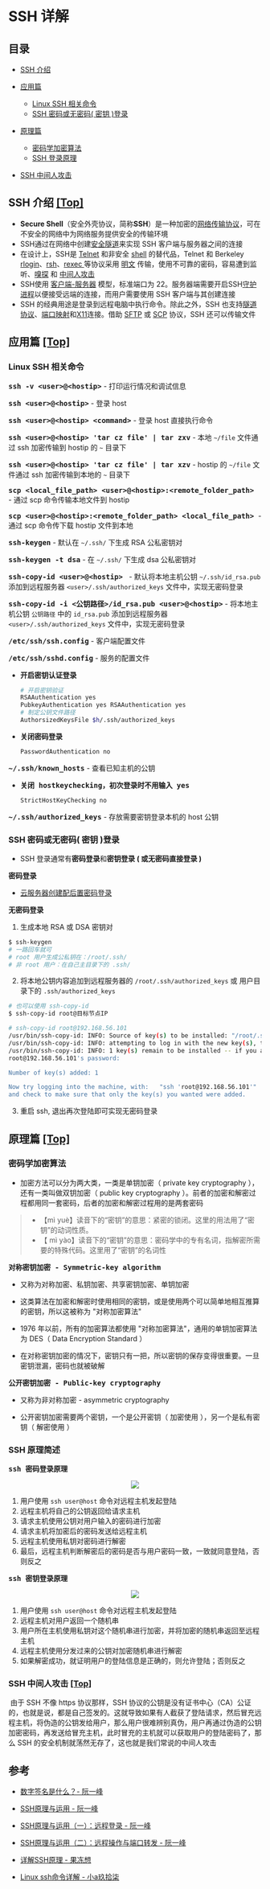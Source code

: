 # SSH 详解

## 目录

* [SSH 介绍](#ssh-介绍-top)

* [应用篇](#应用篇-top)
  * [Linux SSH 相关命令](#linux-ssh-相关命令)
  * [SSH 密码或无密码( 密钥 )登录](#ssh-密码或无密码-密钥-登录)

* [原理篇](#原理篇-top)
  * [密码学加密算法](#密码学加密算法)
  * [SSH 登录原理](#ssh-登录原理)

* [SSH 中间人攻击](#ssh-中间人攻击-top)

## SSH 介绍 [[Top]](#目录)

* **Secure Shell**（安全外壳协议，简称**SSH**）是一种加密的[网络传输协议](https://zh.wikipedia.org/wiki/网络传输协议)，可在不安全的网络中为网络服务提供安全的传输环境
* SSH通过在网络中创建[安全隧道](https://zh.wikipedia.org/w/index.php?title=安全隧道&action=edit&redlink=1)来实现 SSH 客户端与服务器之间的连接
* 在设计上，SSH是 [Telnet](https://zh.wikipedia.org/wiki/Telnet) 和非安全 [shell](https://zh.wikipedia.org/wiki/Unix_shell) 的替代品，Telnet 和 Berkeley [rlogin](https://zh.wikipedia.org/w/index.php?title=Rlogin&action=edit&redlink=1)、[rsh](https://zh.wikipedia.org/wiki/远程外壳)、[rexec ](https://zh.wikipedia.org/w/index.php?title=Rexec&action=edit&redlink=1)等协议采用 [明文](https://zh.wikipedia.org/wiki/明文) 传输，使用不可靠的密码，容易遭到监听、[嗅探](https://zh.wikipedia.org/wiki/數據包分析器) 和 [中间人攻击](https://zh.wikipedia.org/wiki/中间人攻击)
* SSH使用 [客户端-服务器](https://zh.wikipedia.org/wiki/主從式架構) 模型，标准端口为 22。服务器端需要开启SSH[守护进程](https://zh.wikipedia.org/wiki/守护进程)以便接受远端的连接，而用户需要使用 SSH 客户端与其创建连接
* SSH 的经典用途是登录到远程电脑中执行命令。除此之外，SSH 也支持[隧道协议](https://zh.wikipedia.org/wiki/隧道协议)、[端口映射](https://zh.wikipedia.org/wiki/端口映射)和[X11](https://zh.wikipedia.org/wiki/X_Window系統)连接。借助 [SFTP](https://zh.wikipedia.org/wiki/SSH文件传输协议) 或 [SCP](https://zh.wikipedia.org/wiki/安全复制) 协议，SSH 还可以传输文件

## 应用篇 [[Top]](#目录)

### Linux SSH 相关命令

<kbd>**ssh -v \<user\>@\<hostip\>**</kbd> - 打印运行情况和调试信息

<kbd>**ssh \<user\>@\<hostip\>**</kbd> - 登录 host

<kbd>**ssh \<user\>@\<hostip\> \<command\>**</kbd> - 登录 host 直接执行命令

<kbd>**ssh \<user\>@\<hostip\> 'tar cz file' | tar zxv**</kbd> - 本地 `~/file` 文件通过 ssh 加密传输到 hostip 的 `~` 目录下

<kbd>**ssh \<user\>@\<hostip\> 'tar cz file' | tar xzv**</kbd> - hostip 的 `~/file` 文件通过 ssh 加密传输到本地的 `~` 目录下

<kbd>**scp \<local_file_path\> \<user\>@\<hostip\>:\<remote_folder_path\>** </kbd> - 通过 scp 命令传输本地文件到 hostip

<kbd>**scp \<user\>@\<hostip\>:\<remote_folder_path\>  \<local_file_path\>** </kbd> - 通过 scp 命令传下载 hostip 文件到本地

<kbd>**ssh-keygen**</kbd> - 默认在 `~/.ssh/` 下生成 RSA 公私密钥对

<kbd>**ssh-keygen -t dsa**</kbd> - 在 `~/.ssh/` 下生成 dsa 公私密钥对

<kbd>**ssh-copy-id \<user\>@\<hostip\>** </kbd> - 默认将本地主机公钥 `~/.ssh/id_rsa.pub` 添加到远程服务器 `<user>/.ssh/authorized_keys` 文件中，实现无密码登录

<kbd>**ssh-copy-id -i \<公钥路径\>/id_rsa.pub \<user\>@\<hostip\>**</kbd> - 将本地主机公钥 `公钥路径` 中的 `id_rsa.pub`  添加到远程服务器 `<user>/.ssh/authorized_keys` 文件中，实现无密码登录

<kbd>**/etc/ssh/ssh.config**</kbd> - 客户端配置文件

<kbd>**/etc/ssh/sshd.config**</kbd> - 服务的配置文件

* <kbd>**开启密钥认证登录**</kbd>

  ```bash
  # 开启密钥验证
  RSAAuthentication yes
  PubkeyAuthentication yes RSAAuthentication yes
  # 制定公钥文件路径
  AuthorsizedKeysFile $h/.ssh/authorized_keys
  ```

* <kbd>**关闭密码登录**</kbd> 

  ```bash
  PasswordAuthentication no
  ```

<kbd>**~/.ssh/known_hosts**</kbd> - 查看已知主机的公钥

* <kbd>**关闭 hostkeychecking，初次登录时不用输入 yes**</kbd>

  ```bash
  StrictHostKeyChecking no  
  ```

<kbd>**~/.ssh/authorized_keys**</kbd> - 存放需要密钥登录本机的 host 公钥

### SSH 密码或无密码( 密钥 )登录

* SSH 登录通常有**密码登录**和**密钥登录 ( 或无密码直接登录 )**

<kbd>**密码登录**</kbd>

* [云服务器创建配后置密码登录](https://github.com/Xiechengqi/XcqDailyLearningNotes/blob/master/Linux/VPS/AWS/lightsail.md)

<kbd>**无密码登录**</kbd>

1. 生成本地 RSA 或 DSA 密钥对

```bash
$ ssh-keygen
# 一路回车就可
# root 用户生成公私钥在：/root/.ssh/
# 非 root 用户：在自己主目录下的 .ssh/
```

2. 将本地公钥内容追加到远程服务器的 `/root/.ssh/authorized_keys` 或 用户目录下的 `.ssh/authorized_keys`

``` bash
# 也可以使用 ssh-copy-id
$ ssh-copy-id root@目标节点IP

# ssh-copy-id root@192.168.56.101
/usr/bin/ssh-copy-id: INFO: Source of key(s) to be installed: "/root/.ssh/id_rsa.pub"
/usr/bin/ssh-copy-id: INFO: attempting to log in with the new key(s), to filter out any that are already installed
/usr/bin/ssh-copy-id: INFO: 1 key(s) remain to be installed -- if you are prompted now it is to install the new keys
root@192.168.56.101's password: 

Number of key(s) added: 1

Now try logging into the machine, with:   "ssh 'root@192.168.56.101'"
and check to make sure that only the key(s) you wanted were added.
```

3. 重启 ssh, 退出再次登陆即可实现无密码登录

## 原理篇 [[Top]](#目录)

### 密码学加密算法

* 加密方法可以分为两大类，一类是单钥加密（ private key cryptography ），还有一类叫做双钥加密（ public key cryptography ）。前者的加密和解密过程都用同一套密码，后者的加密和解密过程用的是两套密码

> * 【mì yuè】读音下的“密钥”的意思：紧密的锁闭。这里的用法用了“密钥”的动词性质。
> * 【 mì yào】读音下的“密钥”的意思：密码学中的专有名词，指解密所需要的特殊代码。这里用了“密钥”的名词性

<kbd>**对称密钥加密 - Symmetric-key algorithm**</kbd> 

* 又称为对称加密、私钥加密、共享密钥加密、单钥加密

* 这类算法在加密和解密时使用相同的密钥，或是使用两个可以简单地相互推算的密钥，所以这被称为 "对称加密算法"
* 1976 年以前，所有的加密算法都使用 "对称加密算法"，通用的单钥加密算法为 DES（ Data Encryption Standard ）
* 在对称密钥加密的情况下，密钥只有一把，所以密钥的保存变得很重要。一旦密钥泄漏，密码也就被破解

<kbd>**公开密钥加密 - Public-key cryptography**</kbd>

* 又称为非对称加密 - asymmetric cryptography

* 公开密钥加密需要两个密钥，一个是公开密钥（ 加密使用 ），另一个是私有密钥（ 解密使用 ）

### SSH 原理简述

<kbd>**ssh 密码登录原理**</kbd>

<div align=center>
<img src="./images/sshPrinciple.png" /></br>
</div>

1. 用户使用 `ssh user@host` 命令对远程主机发起登陆
2. 远程主机将自己的公钥返回给请求主机
3. 请求主机使用公钥对用户输入的密码进行加密
4. 请求主机将加密后的密码发送给远程主机
5. 远程主机使用私钥对密码进行解密
6. 最后，远程主机判断解密后的密码是否与用户密码一致，一致就同意登陆，否则反之

<kbd>**ssh 密钥登录原理**</kbd>

<div align=center>
<img src="./images/sshPubKeyLoginPrinciple.png" /></br>
</div>

1. 用户使用 `ssh user@host` 命令对远程主机发起登陆
2. 远程主机对用户返回一个随机串
3. 用户所在主机使用私钥对这个随机串进行加密，并将加密的随机串返回至远程主机
4. 远程主机使用分发过来的公钥对加密随机串进行解密
5. 如果解密成功，就证明用户的登陆信息是正确的，则允许登陆；否则反之

### SSH 中间人攻击 [[Top]](#目录)

​    由于 SSH 不像 https 协议那样，SSH 协议的公钥是没有证书中心（CA）公证的，也就是说，都是自己签发的。这就导致如果有人截获了登陆请求，然后冒充远程主机，将伪造的公钥发给用户，那么用户很难辨别真伪，用户再通过伪造的公钥加密密码，再发送给冒充主机，此时冒充的主机就可以获取用户的登陆密码了，那么 SSH 的安全机制就荡然无存了，这也就是我们常说的中间人攻击

## 参考

* [数字签名是什么？- 阮一峰](http://www.ruanyifeng.com/blog/2011/08/what_is_a_digital_signature.html)
* [SSH原理与运用 - 阮一峰](http://www.ruanyifeng.com/blog/2011/12/ssh_remote_login.html)
* [SSH原理与运用（一）：远程登录 - 阮一峰](http://www.ruanyifeng.com/blog/2011/12/ssh_remote_login.html)
* [SSH原理与运用（二）：远程操作与端口转发 - 阮一峰](https://www.ruanyifeng.com/blog/2011/12/ssh_port_forwarding.html)

* [详解SSH原理 - 果冻想](https://www.jellythink.com/archives/555)
* [Linux ssh命令详解 - 小a玖拾柒](https://www.cnblogs.com/ftl1012/p/ssh.html)